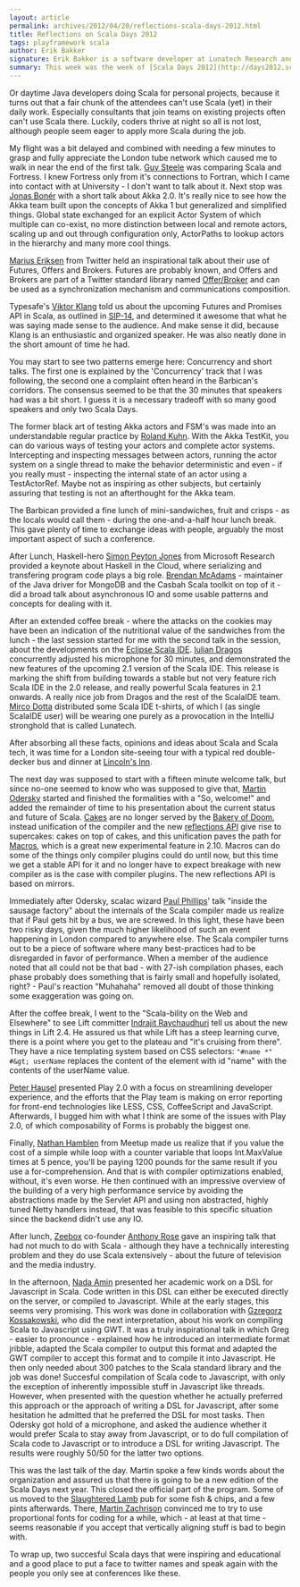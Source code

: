 ```yaml
---
layout: article
permalink: archives/2012/04/20/reflections-scala-days-2012.html
title: Reflections on Scala Days 2012
tags: playframework scala
author: Erik Bakker
signature: Erik Bakker is a software developer at Lunatech Research and co-author of the book ‘Play for Scala’
summary: This week was the week of [Scala Days 2012](http://days2012.scala-lang.org/). Rainy London was the stage for almost two full days of Scala talks, discussions, meets and greets with the people you know mostly by their Twitter name and chats with other Scala developers.
---
```



Or daytime Java developers doing Scala for personal projects, because it turns out that a fair chunk of the attendees can't use Scala (yet) in their daily work. Especially consultants that join teams on existing projects often can't use Scala there. Luckily, coders thrive at night so all is not lost, although people seem eager to apply more Scala during the job.

My flight was a bit delayed and combined with needing a few minutes to grasp and fully appreciate the London tube network which caused me to walk in near the end of the first talk. [Guy Steele](http://en.wikipedia.org/wiki/Guy_L._Steele,_Jr.) was comparing Scala and Fortress. I knew Fortress only from it's connections to Fortran, which I came into contact with at University - I don't want to talk about it. Next stop was [Jonas Bonér](https://twitter.com/#!/jboner) with a short talk about Akka 2.0. It's really nice to see how the Akka team built upon the concepts of Akka 1 but generalized and simplified things. Global state exchanged for an explicit Actor System of which multiple can co-exist, no more distinction between local and remote actors, scaling up and out through configuration only, ActorPaths to lookup actors in the hierarchy and many more cool things.

[Marius Eriksen](https://twitter.com/#!/marius) from Twitter held an inspirational talk about their use of Futures, Offers and Brokers. Futures are probably known, and Offers and Brokers are part of a Twitter standard library named [Offer/Broker](http://twitter.github.com/effectivescala/#Twitter's%20standard%20libraries-Offer/Broker) and can be used as a synchronization mechanism and communications composition.

Typesafe's [Viktor Klang](https://twitter.com/#!/viktorklang) told us about the upcoming Futures and Promises API in Scala, as outlined in [SIP-14](http://docs.scala-lang.org/sips/pending/futures-promises.html), and determined it awesome that what he was saying made sense to the audience. And make sense it did, because Klang is an enthusiastic and organized speaker. He was also neatly done in the short amount of time he had.

You may start to see two patterns emerge here: Concurrency and short talks. The first one is explained by the 'Concurrency' track that I was following, the second one a complaint often heard in the Barbican's corridors. The consensus seemed to be that the 30 minutes that speakers had was a bit short. I guess it is a necessary tradeoff with so many good speakers and only two Scala Days.

The former black art of testing Akka actors and FSM's was made into an understandable regular practice by [Roland Kuhn](https://twitter.com/#!/rolandkuhn). With the Akka TestKit, you can do various ways of testing your actors and complete actor systems. Intercepting and inspecting messages between actors, running the actor system on a single thread to make the behavior deterministic and even - if you really must - inspecting the internal state of an actor using a TestActorRef. Maybe not as inspiring as other subjects, but certainly assuring that testing is not an afterthought for the Akka team.

The Barbican provided a fine lunch of mini-sandwiches, fruit and crisps - as the locals would call them - during the one-and-a-half hour lunch break. This gave plenty of time to exchange ideas with people, arguably the most important aspect of such a conference.

After Lunch, Haskell-hero [Simon Peyton Jones](http://research.microsoft.com/en-us/people/simonpj/) from Microsoft Research provided a keynote about Haskell in the Cloud, where serializing and transfering program code plays a big role. [Brendan McAdams](https://twitter.com/#!/RIT) - maintainer of the Java driver for MongoDB and the Casbah Scala toolkit on top of it - did a broad talk about asynchronous IO and some usable patterns and concepts for dealing with it.

After an extended coffee break - where the attacks on the cookies may have been an indication of the nutritional value of the sandwiches from the lunch - the last session started for me with the second talk in the session, about the developments on the [Eclipse Scala IDE](http://scala-ide.org/). [Iulian Dragos](https://twitter.com/#!/jaguarul) concurrently adjusted his microphone for 30 minutes, and demonstrated the new features of the upcoming 2.1 version of the Scala IDE. This release is marking the shift from building towards a stable but not very feature rich Scala IDE in the 2.0 release, and really powerful Scala features in 2.1 onwards. A really nice job from Dragos and the rest of the ScalaIDE team. [Mirco Dotta](https://twitter.com/#!/mircodotta) distributed some Scala IDE t-shirts, of which I (as single ScalaIDE user) will be wearing one purely as a provocation in the IntelliJ stronghold that is called Lunatech.

After absorbing all these facts, opinions and ideas about Scala and Scala tech, it was time for a London site-seeing tour with a typical red double-decker bus and dinner at [Lincoln's Inn](http://www.lincolnsinn.org.uk/).

The next day was supposed to start with a fifteen minute welcome talk, but since no-one seemed to know who was supposed to give that, [Martin Odersky](https://twitter.com/#!/odersky) started and finished the formalities with a "So, welcome!" and added the remainder of time to his presentation about the current status and future of Scala. [Cakes](http://jonasboner.com/2008/10/06/real-world-scala-dependency-injection-di/) are no longer served by the [Bakery of Doom](http://stackoverflow.com/a/7861070/59174), instead unification of the compiler and the new [reflections API](http://alots.wordpress.com/2012/03/06/getting-into-the-new-scalas-2-10-reflection-api/) give rise to supercakes: cakes on top of cakes, and this unification paves the path for [Macros](http://docs.scala-lang.org/sips/pending/self-cleaning-macros.html), which is a great new experimental feature in 2.10. Macros can do some of the things only compiler plugins could do until now, but this time we get a stable API for it and no longer have to expect breakage with new compiler as is the case with compiler plugins. The new reflections API is based on mirrors.

Immediately after Odersky, scalac wizard [Paul Phillips](https://twitter.com/#!/extempore2)' talk "inside the sausage factory" about the internals of the Scala compiler made us realize that if Paul gets hit by a bus, we are screwed. In this light, these have been two risky days, given the much higher likelihood of such an event happening in London compared to anywhere else. The Scala compiler turns out to be a piece of software where many best-practices had to be disregarded in favor of performance. When a member of the audience noted that all could not be that bad - with 27-ish compilation phases, each phase probably does something that is fairly small and hopefully isolated, right? - Paul's reaction "Muhahaha" removed all doubt of those thinking some exaggeration was going on.

After the coffee break, I went to the "Scala-bility on the Web and Elsewhere" to see Lift committer [Indrajit Raychaudhuri](https://twitter.com/#!/indrajitr) tell us about the new things in Lift 2.4. He assured us that while Lift has a steep learning curve, there is a point where you get to the plateau and "it's cruising from there". They have a nice templating system based on CSS selectors: `"#name *" #&gt; userName` replaces the content of the element with id "name" with the contents of the userName value.

[Peter Hausel](https://twitter.com/#!/pk11) presented Play 2.0 with a focus on streamlining developer experience, and the efforts that the Play team is making on error reporting for front-end technologies like LESS, CSS, CoffeeScript and JavaScript. Afterwards, I bugged him with what I think are some of the issues with Play 2.0, of which composability of Forms is probably the biggest one.

Finally, [Nathan Hamblen](https://twitter.com/#!/n8han) from Meetup made us realize that if you value the cost of a simple while loop with a counter variable that loops Int.MaxValue times at 5 pence, you'll be paying 1200 pounds for the same result if you use a for-comprehension. And that is with compiler optimizations enabled, without, it's even worse. He then continued with an impressive overview of the building of a very high performance service by avoiding the abstractions made by the Servlet API and using non abstracted, highly tuned Netty handlers instead, that was feasible to this specific situation since the backend didn't use any IO.

After lunch, [Zeebox](http://zeebox.com/) co-founder [Anthony Rose](https://twitter.com/#!/anthonyrose) gave an inspiring talk that had not much to do with Scala - although they have a technically interesting problem and they do use Scala extensively - about the future of television and the media industry. 

In the afternoon, [Nada Amin](https://twitter.com/#!/nadamin) presented her academic work on a DSL for Javascript in Scala. Code written in this DSL can either be executed directly on the server, or compiled to Javascript. While at the early stages, this seems very promising. This work was done in collaboration with [Gzregorz Kossakowski](https://twitter.com/#!/gkossakowski), who did the next interpretation, about his work on compiling Scala to Javascript using GWT. It was a truly inspirational talk in which Greg - easier to pronounce - explained how he introduced an intermediate format jribble, adapted the Scala compiler to output this format and adapted the GWT compiler to accept this format and to compile it into Javascript. He then only needed about 300 patches to the Scala standard library and the job was done! Succesful compilation of Scala code to Javascript, with only the exception of inherently impossible stuff in Javascript like threads. However, when presented with the question whether he actually preferred this approach or the approach of writing a DSL for Javascript, after some hesitation he admitted that he preferred the DSL for most tasks. Then Odersky got hold of a microphone, and asked the audience whether it would prefer Scala to stay away from Javascript, or to do full compilation of Scala code to Javascript or to introduce a DSL for writing Javascript. The results were roughly 50/50 for the latter two options.

This was the last talk of the day. Martin spoke a few kinds words about the organization and assured us that there is going to be a new edition of the Scala Days next year. This closed the official part of the program. Some of us moved to the [Slaughtered Lamb](http://www.theslaughteredlambpub.com/) pub for some fish &amp; chips, and a few pints afterwards. There, [Martin Zachrison](https://twitter.com/#!/@cyberzac) convinced me to try to use proportional fonts for coding for a while, which - at least at that time - seems reasonable if you accept that vertically aligning stuff is bad to begin with.

To wrap up, two succesful Scala days that were inspiring and educational and a good place to put a face to twitter names and speak again with the people you only see at conferences like these.

